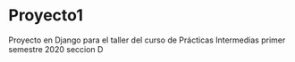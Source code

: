 # Proyecto1
 Proyecto en Django para el taller del curso de Prácticas Intermedias primer semestre 2020 seccion D
